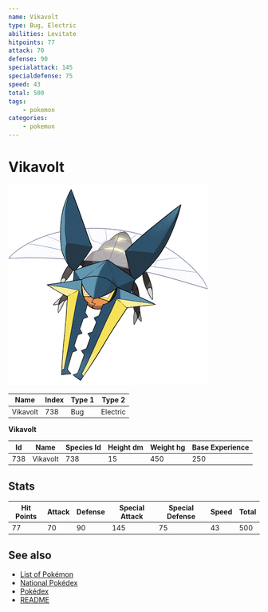 ```yaml
---
name: Vikavolt
type: Bug, Electric
abilities: Levitate
hitpoints: 77
attack: 70
defense: 90
specialattack: 145
specialdefense: 75
speed: 43
total: 500
tags:
    - pokemon
categories:
    - pokemon
---
```


# Vikavolt


![Vikavolt](images/738.png)

| **Name** | **Index** | **Type 1** | **Type 2** |
|----|----|----|----|
| Vikavolt | 738 | Bug | Electric  |

**Vikavolt** 




| **Id** | **Name** | **Species Id** | **Height dm** | **Weight hg** | **Base Experience** |
|--------|----------|----------------|------------|------------|---------------------|
| 738 | Vikavolt | 738 | 15 | 450 | 250 |



## Stats

| **Hit Points** | **Attack** | **Defense** | **Special Attack** | **Special Defense** | **Speed** | **Total** |
|----------------|------------|-------------|--------------------|---------------------|-----------|-----------|
| 77 | 70 | 90 | 145 | 75 | 43 | 500 |

## See also

- [List of Pokémon](../pokemon.md)
- [National Pokédex](../national_pokedex.md)
- [Pokédex](../pokedex.md)
- [README](../README.md)

